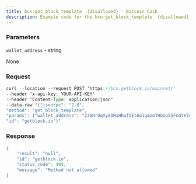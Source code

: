 ```yaml
---
title: bcn:get_block_template  {disallowed} - Bitcoin Cash
description: Example code for the bcn:get_block_template  {disallowed} json-rpc method. Сomplete guide on how to use bcn:get_block_template  {disallowed} json-rpc in GetBlock.io Web3 documentation.
---
```


### Parameters


`wallet_address` - string

None

### Request

``` java
curl --location --request POST 'https://bcn.getblock.io/mainnet/' 
--header 'x-api-key: YOUR-API-KEY' 
--header 'Content-Type: application/json' 
--data-raw '{"jsonrpc": "2.0",
"method": "get_block_template",
"params": {"wallet_address": "238HrUqVy8DMxHRufGEt6o1qmomTHbUp55FndtK7ABEuc2hUJQZFGjMZXNtsKQaAaZiVgnBuJgcG2Lt1ZEKcjv5s6fwStLv"},
"id": "getblock.io"}'
```

###  Response

``` java
{
    "result": "null",
    "id": "getblock.io",
    "status_code": 405,
    "message": "Method not allowed"
}
```

